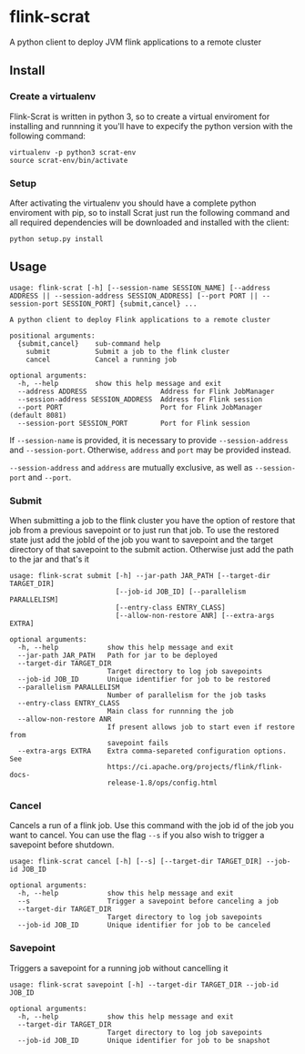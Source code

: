 # flink-scrat
A python client to deploy JVM flink applications to a remote cluster

## Install

### Create a virtualenv

Flink-Scrat is written in python 3, so to create a virtual enviroment for installing and runnning it you'll have to expecify the python version with the following command:
```
virtualenv -p python3 scrat-env
source scrat-env/bin/activate
```
### Setup

After activating the virtualenv you should have a complete python enviroment with pip, so to install Scrat just run the following command and all required dependencies will be downloaded and installed with the client:

```
python setup.py install
```

## Usage

```
usage: flink-scrat [-h] [--session-name SESSION_NAME] [--address ADDRESS || --session-address SESSION_ADDRESS] [--port PORT || --session-port SESSION_PORT] {submit,cancel} ...

A python client to deploy Flink applications to a remote cluster

positional arguments:
  {submit,cancel}    sub-command help
    submit           Submit a job to the flink cluster
    cancel           Cancel a running job

optional arguments:
  -h, --help         show this help message and exit
  --address ADDRESS                  Address for Flink JobManager
  --session-address SESSION_ADDRESS  Address for Flink session
  --port PORT                        Port for Flink JobManager (default 8081)
  --session-port SESSION_PORT        Port for Flink session
```

If `--session-name` is provided, it is necessary to provide `--session-address` and `--session-port`. Otherwise, `address` and `port` may be provided instead.

`--session-address` and `address` are mutually exclusive, as well as `--session-port` and `--port`.

### Submit

When submitting a job to the flink cluster you have the option of restore that job from a previous savepoint or to just run that job. To use the restored state just add the jobId of the job you want to savepoint and the target directory of that savepoint to the submit action. Otherwise just add the path to the jar and that's it

```
usage: flink-scrat submit [-h] --jar-path JAR_PATH [--target-dir TARGET_DIR]
                          [--job-id JOB_ID] [--parallelism PARALLELISM]
                          [--entry-class ENTRY_CLASS]
                          [--allow-non-restore ANR] [--extra-args EXTRA]

optional arguments:
  -h, --help            show this help message and exit
  --jar-path JAR_PATH   Path for jar to be deployed
  --target-dir TARGET_DIR
                        Target directory to log job savepoints
  --job-id JOB_ID       Unique identifier for job to be restored
  --parallelism PARALLELISM
                        Number of parallelism for the job tasks
  --entry-class ENTRY_CLASS
                        Main class for runnning the job
  --allow-non-restore ANR
                        If present allows job to start even if restore from
                        savepoint fails
  --extra-args EXTRA    Extra comma-separeted configuration options. See
                        https://ci.apache.org/projects/flink/flink-docs-
                        release-1.8/ops/config.html
```
### Cancel

Cancels a run of a flink job. Use this command with the job id of the job you want to cancel. You can use the flag `--s` if you also wish to trigger a savepoint before shutdown.

```
usage: flink-scrat cancel [-h] [--s] [--target-dir TARGET_DIR] --job-id JOB_ID

optional arguments:
  -h, --help            show this help message and exit
  --s                   Trigger a savepoint before canceling a job
  --target-dir TARGET_DIR
                        Target directory to log job savepoints
  --job-id JOB_ID       Unique identifier for job to be canceled
```

### Savepoint

Triggers a savepoint for a running job without cancelling it

```
usage: flink-scrat savepoint [-h] --target-dir TARGET_DIR --job-id JOB_ID

optional arguments:
  -h, --help            show this help message and exit
  --target-dir TARGET_DIR
                        Target directory to log job savepoints
  --job-id JOB_ID       Unique identifier for job to be snapshot
```
